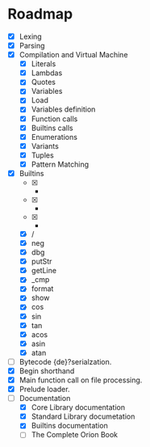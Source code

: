 Roadmap
=======

- [x] Lexing
- [x] Parsing
- [x] Compilation and Virtual Machine
	- [x] Literals
	- [x] Lambdas
	- [x] Quotes
	- [x] Variables
	- [x] Load
	- [x] Variables definition
	- [x] Function calls
	- [x] Builtins calls
	- [x] Enumerations
	- [x] Variants
	- [x] Tuples
	- [x] Pattern Matching
- [x] Builtins
	- [x] +
	- [x] -
	- [x] *
	- [x] /
	- [x] neg
	- [x] dbg
	- [x] putStr
	- [x] getLine
	- [x] \_cmp
	- [x] format
	- [x] show
	- [x] cos
	- [x] sin
	- [x] tan
	- [x] acos
	- [x] asin
	- [x] atan
- [ ] Bytecode {de}?serialzation.
- [x] Begin shorthand
- [x] Main function call on file processing.
- [x] Prelude loader.
- [ ] Documentation
	- [x] Core Library documentation
	- [x] Standard Library documetation
	- [x] Builtins documentation
	- [ ] The Complete Orion Book
